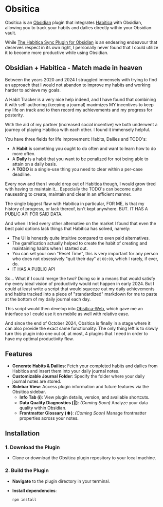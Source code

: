 # Obsitica

Obsitica is an [Obsidian](https://obsidian.md/) plugin that integrates [Habitica](https://habitica.com) with Obsidian, allowing you to track your habits and dailies directly within your Obsidian vault. 

While [The Habitica Sync Plugin for Obsidian](https://github.com/SuperChamp234/habitica-sync) is an endearing endeavour that deserves respect in its own right, I personally never found that I could utilize it to become more productive while using Obsidian.

## Obsidian + Habitica - Match made in heaven

Between the years 2020 and 2024 I struggled immensely with trying to find an approach that I would not abandon to improve my habits and working harder to achieve my goals.

A Habit Tracker is a very nice help indeed, and I have found that combining it with self-authoring (keeping a journal) maximizes MY incentives to keep my life on track and to then record my achievements and my progress for posterity.

With the aid of my partner (increased social incentive) we both underwent a journey of playing Habitica with each other. 
I found it immensely helpful. 

You have three fields for life improvement: Habits, Dailies and TODO's:
* A **Habit** is something you ought to do often and want to learn how to do more often.
* A **Daily** is a habit that you want to be penalized for not being able to attain on a daily basis.
* A **TODO** is a single-use thing you need to clear within a per-case deadline.

Every now and then I would drop out of Habitica though, I would grow tired with having to maintain it... Especially the TODO's can become quite nauseating to create, maintain and clear in an efficient manner.

The single biggest flaw with Habitica in particular, FOR ME, is that my history of progress, or lack thereof, isn't kept anywhere. BUT. IT HAS A PUBLIC API FOR SAID DATA.

And when I tried every other alternative on the market I found that even the best paid options lack things that Habitica has solved, namely:
* The UI is honestly quite intuitive compared to even paid alternatives.
* The gamification actually helped to create the habit of creating and maintaining habits when I started out.
* You can set your own "Reset Time", this is very important for any person who does not obsessively "quit their day" at `00:00`, which I rarely, if ever, do.
* IT HAS A PUBLIC API

So... What if I could merge the two? 
Doing so in a means that would satisfy my every ideal vision of productivity would not happen in early 2024.
But I could at least write a script that would squeeze out my daily achievements and habits tracked into a piece of "standardized" markdown for me to paste at the bottom of my daily journal each day.

This script would then develop into [Obsitica-Web](https://dotmavriq.github.io/Obsitica-Web/), which gave me an interface so I could use it on mobile as well with relative ease.

And since the end of October 2024, Obsitica is finally in a stage where it can also provide the exact same functionality.
The only thing left is to slowly turn this plugin into one out of, at most, 4 plugins that I need in order to have my optimal productivity flow.

## Features

- **Generate Habits & Dailies**: Fetch your completed habits and dailies from Habitica and insert them into your daily journal notes.
- **Customizable Journal Folder**: Specify the folder where your daily journal notes are stored.
- **Sidebar View**: Access plugin information and future features via the Obsitica sidebar.
  - **Info Tab (ℹ️)**: View plugin details, version, and available shortcuts.
  - **Data Quality Diagnostics (🔎)**: *(Coming Soon)* Analyze your data quality within Obsidian.
  - **Frontmatter Glossary (⬆️)**: *(Coming Soon)* Manage frontmatter properties across your notes.

## Installation

### 1. Download the Plugin

- Clone or download the Obsitica plugin repository to your local machine.

### 2. Build the Plugin

- **Navigate** to the plugin directory in your terminal.
- **Install dependencies**:

  ```bash
  npm install
